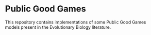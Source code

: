 # Public Good Games 

This repository contains implementations of some Public Good Games models present in the Evolutionary Biology literature. 